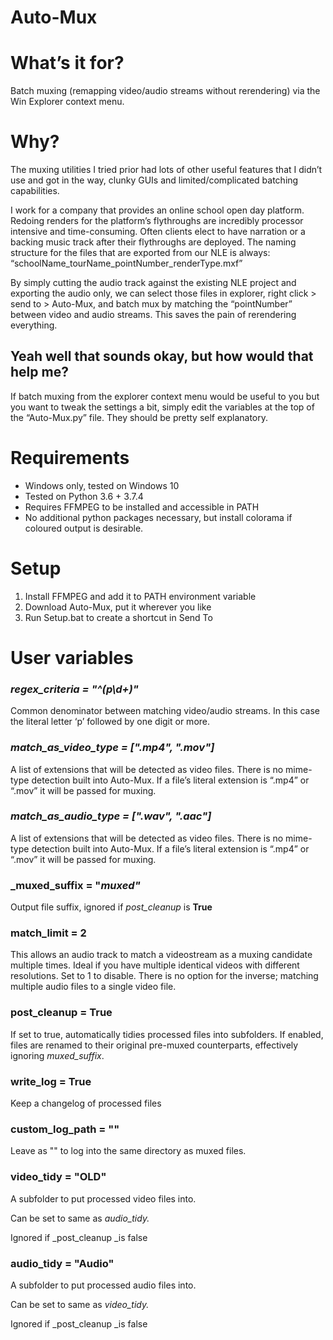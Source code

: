 # Auto-Mux


# What’s it for?

Batch muxing (remapping video/audio streams without rerendering) via the Win Explorer context menu.


# Why?

The muxing utilities I tried prior had lots of other useful features that I didn’t use and got in the way, clunky GUIs and limited/complicated batching capabilities. 

I work for a company that provides an online school open day platform. Redoing renders for the platform’s flythroughs are incredibly processor intensive and time-consuming. Often clients elect to have narration or a backing music track after their flythroughs are deployed. The naming structure for the files that are exported from our NLE is always: “schoolName_tourName_pointNumber_renderType.mxf”

By simply cutting the audio track against the existing NLE project and exporting the audio only, we can select those files in explorer, right click > send to > Auto-Mux, and batch mux by matching the “pointNumber” between video and audio streams. This saves the pain of rerendering everything.


## Yeah well that sounds okay, but how would that help me?

If batch muxing from the explorer context menu would be useful to you but you want to tweak the settings a bit, simply edit the variables at the top of the “Auto-Mux.py” file. They should be pretty self explanatory.


# Requirements



*   Windows only, tested on Windows 10
*   Tested on Python 3.6 + 3.7.4
*   Requires FFMPEG to be installed and accessible in PATH
*   No additional python packages necessary, but install colorama if coloured output is desirable.


# Setup



1. Install FFMPEG and add it to PATH environment variable
2. Download Auto-Mux, put it wherever you like
3. Run Setup.bat to create a shortcut in Send To


# User variables


### _regex_criteria = "^(p\d+)"_

Common denominator between matching video/audio streams. In this case the literal letter ‘p’ followed by one digit or more.


### _match_as_video_type = [".mp4", ".mov"]_

A list of extensions that will be detected as video files. There is no mime-type detection built into Auto-Mux. If a file’s literal extension is “.mp4” or “.mov” it will be passed for muxing.


### _match_as_audio_type = [".wav", ".aac"]_

A list of extensions that will be detected as video files. There is no mime-type detection built into Auto-Mux. If a file’s literal extension is “.mp4” or “.mov” it will be passed for muxing.


### _muxed_suffix = "_muxed"_

Output file suffix, ignored if _post_cleanup_ is **True**


### match_limit = 2 

This allows an audio track to match a videostream as a muxing candidate multiple times. Ideal if you have multiple identical videos with different resolutions. Set to 1 to disable. There is no option for the inverse; matching multiple audio files to a single video file. 


### post_cleanup = True

If set to true, automatically tidies processed files into subfolders. If enabled, files are renamed to their original pre-muxed counterparts, effectively ignoring _muxed_suffix_.


### write_log = True

Keep a changelog of processed files


### custom_log_path = ""

Leave as "" to log into the same directory as muxed files.


### video_tidy = "OLD"

A subfolder to put processed video files into.

Can be set to same as _audio_tidy._

Ignored if _post_cleanup _is false


### audio_tidy = "Audio"

A subfolder to put processed audio files into.

Can be set to same as _video_tidy._

Ignored if _post_cleanup _is false
